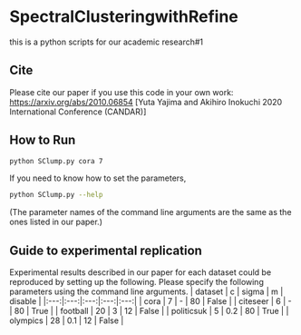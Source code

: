 # SpectralClusteringwithRefine

this is a python scripts for our academic research#1


## Cite
Please cite our paper if you use this code in your own work: https://arxiv.org/abs/2010.06854
[Yuta Yajima and Akihiro Inokuchi 2020 International Conference (CANDAR)]


## How to Run
```bash
python SClump.py cora 7
```
If you need to know how to set the parameters, 
```bash
python SClump.py --help
```
(The parameter names of the command line arguments are the same as the ones listed in our paper.)

## Guide to experimental replication
Experimental results described in our paper for each dataset could be reproduced by setting up the following.
Please specify the following parameters using the command line arguments.
| dataset | c | sigma | m | disable |
|:---:|:---:|:---:|:---:|:---:|
| cora | 7 | - | 80 | False |
| citeseer | 6 | - | 80 | True |
| football | 20 | 3 | 12 | False |
| politicsuk | 5 | 0.2 | 80 | True |
| olympics | 28 | 0.1 | 12 | False |

